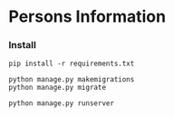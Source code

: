 # Persons Information

### Install
```
pip install -r requirements.txt

python manage.py makemigrations
python manage.py migrate

python manage.py runserver
```
